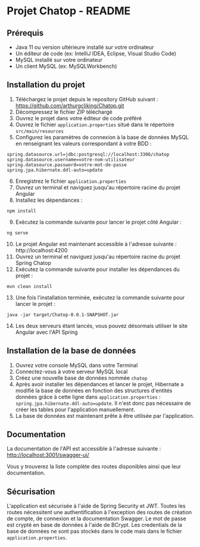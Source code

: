 # Projet Chatop - README

## Prérequis

* Java 11 ou version ultérieure installé sur votre ordinateur
* Un éditeur de code (ex: IntelliJ IDEA, Eclipse, Visual Studio Code)
* MySQL installé sur votre ordinateur
* Un client MySQL (ex: MySQLWorkbench)

## Installation du projet

1. Téléchargez le projet depuis le repository GitHub suivant : <https://github.com/arthurgcliking/Chatop.git>
2. Décompressez le fichier ZIP téléchargé
3. Ouvrez le projet dans votre éditeur de code préféré
4. Ouvrez le fichier `application.properties` situé dans le répertoire `src/main/resources`
5. Configurez les paramètres de connexion à la base de données MySQL en renseignant les valeurs correspondant à votre BDD :
```vbnet
spring.datasource.url=jdbc:postgresql://localhost:3306/chatop
spring.datasource.username=votre-nom-utilisateur
spring.datasource.password=votre-mot-de-passe
spring.jpa.hibernate.ddl-auto=update
```
6. Enregistrez le fichier `application.properties`
7. Ouvrez un terminal et naviguez jusqu'au répertoire racine du projet Angular
8. Installez les dépendances :
```
npm install
```
9. Exécutez la commande suivante pour lancer le projet côté Angular :
```
ng serve
```
10. Le projet Angular est maintenant accessible à l'adresse suivante : http://localhost:4200
11. Ouvrez un terminal et naviguez jusqu'au répertoire racine du projet Spring Chatop
12. Exécutez la commande suivante pour installer les dépendances du projet :
```
mvn clean install
```
13. Une fois l'installation terminée, exécutez la commande suivante pour lancer le projet :
```
java -jar target/Chatop-0.0.1-SNAPSHOT.jar
```
14. Les deux serveurs étant lancés, vous pouvez désormais utiliser le site Angular avec l'API Spring



## Installation de la base de données

1. Ouvrez votre console MySQL dans votre Terminal
2. Connectez-vous à votre serveur MySQL local
3. Créez une nouvelle base de données nommée `chatop`
4. Après avoir installer les dépendances et lancer le projet, Hibernate a modifié la base de données en fonction des structures d'entités données grâce à cette ligne dans `application.properties` : `spring.jpa.hibernate.ddl-auto=update`. Il n'est donc pas nécessaire de créer les tables pour l'application manuellement.
5. La base de données est maintenant prête à être utilisée par l'application.

## Documentation

La documentation de l'API est accessible à l'adresse suivante : <http://localhost:3001/swagger-ui/>

Vous y trouverez la liste complète des routes disponibles ainsi que leur documentation.

## Sécurisation

L'application est sécurisée à l'aide de Spring Security et JWT. Toutes les routes nécessitent une authentification à l'exception des routes de création de compte, de connexion et la documentation Swagger. Le mot de passe est crypté en base de données à l'aide de BCrypt. Les credentials de la base de données ne sont pas stockés dans le code mais dans le fichier `application.properties`.
